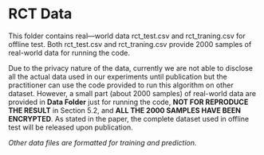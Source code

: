 
# RCT Data

This folder contains real—world data rct_test.csv and rct_traning.csv for offline test. Both rct_test.csv and rct_traning.csv provide 2000 samples of real-world data for running the code. 

Due to the privacy nature of the data, currently we are not able to disclose all the actual data used in our experiments until publication but the practitioner can use the code provided to run this algorithm on other dataset. 
However, a small part (about 2000 samples) of real-world data are provided in **Data Folder** just for running the code, **NOT FOR REPRODUCE THE RESULT** in Section 5.2, and **ALL THE 2000 SAMPLES HAVE BEEN ENCRYPTED**. As stated in the paper, the complete dataset used in offline test will be released upon publication.

*Other data files are formatted for training and prediction.*
